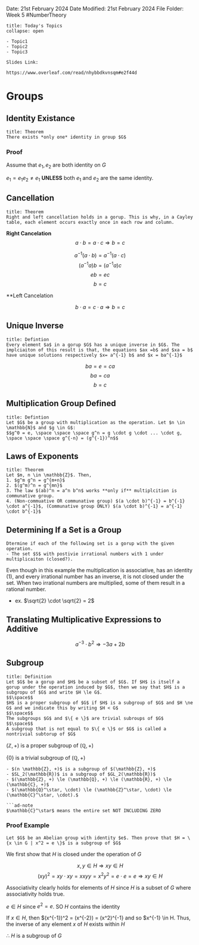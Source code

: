 Date: 21st February 2024
Date Modified: 21st February 2024
File Folder: Week 5
#NumberTheory

```ad-abstract
title: Today's Topics
collapse: open

- Topic1
- Topic2
- Topic3

```

```ad-important
Slides Link:

https://www.overleaf.com/read/nhybbdkvnsqm#e2f44d
```

# Groups

## Identity Existance

```ad-summary
title: Theorem
There exists *only one* identity in group $G$
```

### Proof

Assume that $e_1, e_2$ are both identity on $G$

$e_1 = e_1 e_2 \ne e_1$ **UNLESS** both $e_1$ and $e_2$ are the same identity.

## Cancellation

```ad-summary
title: Theorem
Right and left cancellation holds in a gorup. This is why, in a Cayley table, each element occurs exactly once in each row and column.
```

**Right Cancelation**
$$a \cdot b = a \cdot c \Rightarrow b = c$$

$$a^{-1}(a \cdot b) = a^{-1}(a \cdot c)$$
$$(a^{-1} a)b = (a^{-1}a)c$$
$$eb = ec$$
$$b=c$$

**Left Cancelation

$$b \cdot a = c\cdot a \Rightarrow b = c$$

## Unique Inverse

```ad-summary
title: Defintion
Every element $a$ in a gorup $G$ has a unique inverse in $G$. The implciaiton of this result is that, the equations $ax =b$ and $xa = b$ have unique solutions respectively $x= a^{-1} b$ and $x = ba^{-1}$
```

$$ba = e = ca$$
$$ba = ca$$
$$b=c$$

## Multiplication Group Defined

```ad-summary
title: Defintion
Let $G$ be a group with multiplication as the operation. Let $n \in \mathbb{N}$ and $g \in G$:
$$g^0 = e, \space \space \space g^n = g \cdot g \cdot ... \cdot g, \space \space \space g^{-n} = (g^{-1})^n$$
```

## Laws of Exponents

```ad-summary
title: Theorem
Let $m, n \in \mathbb{Z}$. Then,
1. $g^m g^n = g^{m+n}$
2. $(g^m)^n = g^{mn}$
3. The law $(ab)^n = a^n b^n$ works **only if** multiplcition is communative group.
4. (Non-commuative OR communative group) $(a \cdot b)^{-1} = b^{-1} \cdot a^{-1}$, (Communative group ONLY) $(a \cdot b)^{-1} = a^{-1} \cdot b^{-1}$
```

## Determining If a Set is a Group

```ad-question
Dtermine if each of the following set is a gorup with the given operation.
- The set $S$ with postivie irrational numbers with 1 under multiplicaiton (closed?).
```

Even though in this example the multiplication is associative, has an identity (1), and every irrational number has an inverse, it is not closed under the set. When two irrational numbers are multiplied, some of them result in a rational number. 
- ex. $\sqrt{2} \cdot \sqrt{2} = 2$
  
## Translating Multiplicative Expressions to Additive

$$a^{-3} \cdot b^2 \Rightarrow -3a + 2b$$

## Subgroup

```ad-summary
title: Definition
Let $G$ be a gorup and $H$ be a subset of $G$. If $H$ is itself a gorup under the operation induced by $G$, then we say that $H$ is a subgropu of $G$ and write $H \le G$.
$$\space$$
$H$ is a proper subgroup of $G$ if $H$ is a subgroup of $G$ and $H \ne G$ and we indicate this by writing $H < G$
$$\space$$
The subgroups $G$ and $\{ e \}$ are trivial subroups of $G$
$$\space$$
A subgroup that is not equal to $\{ e \}$ or $G$ is called a nontrivial subtorup of $G$
```

$(\mathbb{Z}, +)$ is a proper subgroup of $(\mathbb{Q}, +)$

$\{ 0 \}$ is a trivial subgroup of $(\mathbb{Q}, +)$

```ad-example
- $(n \mathbb{Z}, +)$ is a subgroup of $(\mathbb{Z}, +)$
- $SL_2(\mathbb{R})$ is a subgroup of $GL_2(\mathbb{R})$
- $(\mathbb{Z}, +) \le (\mathbb{Q}, +) \le (\mathbb{R}, +) \le (\mathbb{C}, +)$
- $(\mathbb{Q}^\star, \cdot) \le (\mathbb{Z}^\star, \cdot) \le (\mathbb{C}^\star, \cdot).$

```ad-note
$\mathbb{C}^\star$ means the entire set NOT INCLUDING ZERO
```

### Proof Example

```ad-question
Let $G$ be an Abelian group with identity $e$. Then prove that $H = \{x \in G | x^2 = e \}$ is a subgroup of $G$
```

We first show that $H$ is closed under the operation of $G$

$$x, y \in H \Rightarrow xy \in H$$
$$(xy)^2 = xy \cdot xy = xxyy = x^2y^2 =e \cdot e = e \Rightarrow xy \in H$$

Associativity clearly holds for elements of $H$ since $H$ is a subset of $G$ where associativity holds true.

$e \in H$ since $e^2 = e$. SO $H$ contains the identity

If $x \in H$, then $(x^{-1})^2 = (x^{-2}) = (x^2)^{-1} and so $x^{-1} \in H. Thus, the inverse of any element $x$ of $H$ exists within $H$

$\therefore$ $H$ is a subgroup of $G$











